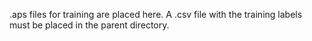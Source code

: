 .aps files for training are placed here.
A .csv file with the training labels must be placed in the parent directory.